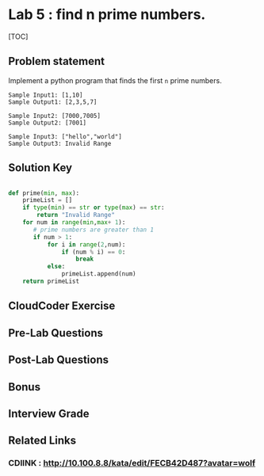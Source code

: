 
# Lab 5 : find n prime numbers. 

[TOC]

## Problem statement 

Implement a python program that finds the first `n` prime numbers. 

    Sample Input1: [1,10]
    Sample Output1: [2,3,5,7]

    Sample Input2: [7000,7005]
    Sample Output2: [7001]

    Sample Input3: ["hello","world"]
    Sample Output3: Invalid Range


## Solution Key

```python 

def prime(min, max):
    primeList = []
    if type(min) == str or type(max) == str:
        return "Invalid Range"
    for num in range(min,max+ 1):
       # prime numbers are greater than 1
       if num > 1:
           for i in range(2,num):
               if (num % i) == 0:
                   break
           else:
               primeList.append(num)
    return primeList

```

## CloudCoder Exercise 



## Pre-Lab Questions 


## Post-Lab Questions 

## Bonus 
## Interview Grade 

## Related Links

### CDlINK : http://10.100.8.8/kata/edit/FECB42D487?avatar=wolf
